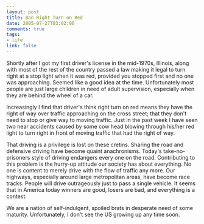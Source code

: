 ```yaml
--- 
layout: post
title: Ban Right Turn on Red
date: 2005-07-27T03:02:00
comments: true
tags:
- life
link: false
---
```

Shortly after I got my first driver's license in the mid-1970s, Illinois, along with most of the rest of the country passed a law making it legal to turn right at a stop light when it was red, provided you stopped first and no one was approaching. Seemed like a good idea at the time. Unfortunately most people are just large children in need of adult supervision, especially when they are behind the wheel of a car.

Increasingly I find that driver's think right turn on red means they have the right of way over traffic approaching on the cross street; that they don't need to stop or give way to moving traffic. Just in the past week I have seen two near accidents caused by some cow head blowing through his/her red light to turn right in front of moving traffic that had the right of way.

That driving is a privilege is lost on these cretins. Sharing the road and defensive driving have become quaint anachronisms. Today's take-no-prisoners style of driving endangers every one on the road. Contributing to this problem is the hurry-up attitude our society has about everything. No one is content to merely drive with the flow of traffic any more. Our highways, especially around large metropolitan areas, have become race tracks. People will drive outrageously just to pass a single vehicle. It seems that in America today winners are good, losers are bad, and everything is a contest.

We are a nation of self-indulgent, spoiled brats in desperate need of some maturity. Unfortunately, I don't see the US growing up any time soon.

